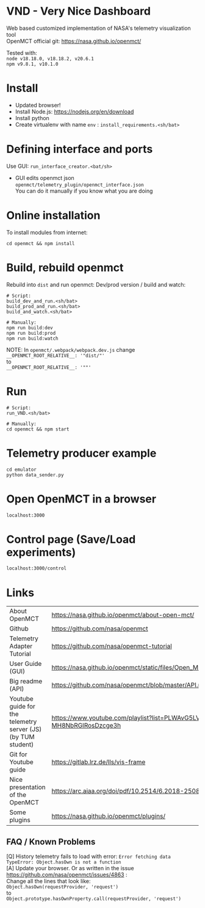 # VND - Very Nice Dashboard

Web based customized implementation of NASA's telemetry visualization tool    
OpenMCT official git: https://nasa.github.io/openmct/

Tested with:   
`node v18.18.0, v18.18.2, v20.6.1`   
`npm v9.8.1, v10.1.0`   

# Install

* Updated browser!
* Install Node.js: https://nodejs.org/en/download
* Install python
* Create virtualenv with name `env` : `install_requirements.<sh/bat>`

# Defining interface and ports
Use GUI: `run_interface_creator.<bat/sh>`   
* GUI edits openmct json   
`openmct/telemetry_plugin/openmct_interface.json`   
You can do it manually if you know what you are doing

# Online installation
To install modules from internet:
```
cd openmct && npm install
```

# Build, rebuild openmct
Rebuild into `dist` and run openmct:
Dev/prod version / build and watch:
```
# Script:
build_dev_and_run.<sh/bat>
build_prod_and_run.<sh/bat>
build_and_watch.<sh/bat>

# Manually:
npm run build:dev
npm run build:prod
npm run build:watch
```   

NOTE: In `openmct/.webpack/webpack.dev.js` change   
`__OPENMCT_ROOT_RELATIVE__: '"dist/"'`   
to   
`__OPENMCT_ROOT_RELATIVE__: '""'`


# Run
```
# Script:
run_VND.<sh/bat>

# Manually:
cd openmct && npm start
```

# Telemetry producer example
```
cd emulator
python data_sender.py
```

# Open OpenMCT in a browser
```
localhost:3000
```

# Control page (Save/Load experiments)
```
localhost:3000/control
```


# Links
| | |
|-|-|
| About OpenMCT | https://nasa.github.io/openmct/about-open-mct/ |
| Github | https://github.com/nasa/openmct |
| Telemetry Adapter Tutorial | https://github.com/nasa/openmct-tutorial |
| User Guide (GUI) | https://nasa.github.io/openmct/static/files/Open_MCT_Users_Guide.pdf |
| Big readme (API) | https://github.com/nasa/openmct/blob/master/API.md |
| Youtube guide for the telemetry server (JS) (by TUM student) | https://www.youtube.com/playlist?list=PLWAvG5LVeBRVgN-MH8NbRGIRosDzcge3h
| Git for Youtube guide | https://gitlab.lrz.de/lls/vis-frame |
| Nice presentation of the OpenMCT | https://arc.aiaa.org/doi/pdf/10.2514/6.2018-2508 |
| Some plugins | https://nasa.github.io/openmct/plugins/ |

FAQ / Known Problems
--------
[Q] History telemetry fails to load with error: ```Error fetching data TypeError: Object.hasOwn is not a function```   
[A] Update your browser. Or as written in the issue https://github.com/nasa/openmct/issues/4863 :   
Change all the lines that look like:   
```Object.hasOwn(requestProvider, 'request')```   
to   
```Object.prototype.hasOwnProperty.call(requestProvider, 'request')```
